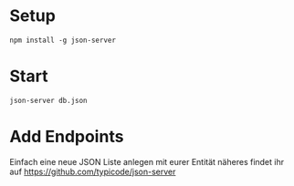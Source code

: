 # Setup
`npm install -g json-server`
# Start
`json-server db.json`

# Add Endpoints
Einfach eine neue JSON Liste anlegen mit eurer Entität näheres findet ihr auf
https://github.com/typicode/json-server